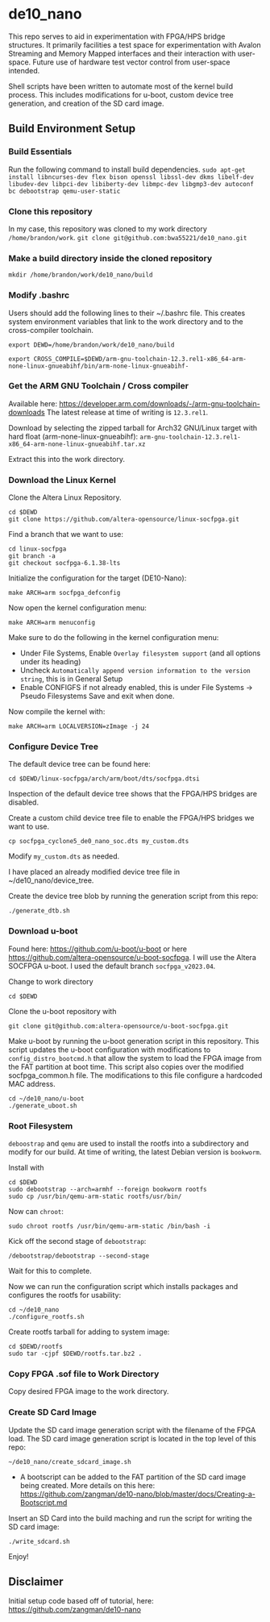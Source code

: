 # de10_nano

This repo serves to aid in experimentation with FPGA/HPS bridge structures. It primarily facilities a test space for experimentation with Avalon Streaming and Memory Mapped interfaces and their interaction with user-space. Future use of hardware test vector control from user-space intended. 

Shell scripts have been written to automate most of the kernel build process. This includes modifications for u-boot, custom device tree generation, and creation of the SD card image.

## Build Environment Setup

### Build Essentials
Run the following command to install build dependencies.
```sudo apt-get install libncurses-dev flex bison openssl libssl-dev dkms libelf-dev libudev-dev libpci-dev libiberty-dev libmpc-dev libgmp3-dev autoconf bc debootstrap qemu-user-static```

### Clone this repository
In my case, this repository was cloned to my work directory ```/home/brandon/work```.
```git clone git@github.com:bwa55221/de10_nano.git```

### Make a build directory inside the cloned repository
```mkdir /home/brandon/work/de10_nano/build```

### Modify .bashrc
Users should add the following lines to their ~/.bashrc file. This creates system environment variables that link to the work directory and to the cross-compiler toolchain.
```
export DEWD=/home/brandon/work/de10_nano/build
```
```
export CROSS_COMPILE=$DEWD/arm-gnu-toolchain-12.3.rel1-x86_64-arm-none-linux-gnueabihf/bin/arm-none-linux-gnueabihf-
```

### Get the ARM GNU Toolchain / Cross compiler
Available here: https://developer.arm.com/downloads/-/arm-gnu-toolchain-downloads
The latest release at time of writing is ``` 12.3.rel1 ```. 

Download by selecting the zipped tarball for Arch32 GNU/Linux target with hard float (arm-none-linux-gnueabihf):
```arm-gnu-toolchain-12.3.rel1-x86_64-arm-none-linux-gnueabihf.tar.xz```

Extract this into the work directory.

### Download the Linux Kernel
Clone the Altera Linux Repository.
```
cd $DEWD
git clone https://github.com/altera-opensource/linux-socfpga.git
```
Find a branch that we want to use:
```
cd linux-socfpga
git branch -a
git checkout socfpga-6.1.38-lts
```
Initialize the configuration for the target (DE10-Nano):
```
make ARCH=arm socfpga_defconfig
```
Now open the kernel configuration menu:
```
make ARCH=arm menuconfig
```

Make sure to do the following in the kernel configuration menu:
* Under File Systems, Enable ```Overlay filesystem support``` (and all options under its heading)
* Uncheck ```Automatically append version information to the version string```, this is in General Setup
* Enable CONFIGFS if not already enabled, this is under File Systems -> Pseudo Filesystems
Save and exit when done.

Now compile the kernel with:
```
make ARCH=arm LOCALVERSION=zImage -j 24
```

### Configure Device Tree
The default device tree can be found here:
```
cd $DEWD/linux-socfpga/arch/arm/boot/dts/socfpga.dtsi
```
Inspection of the default device tree shows that the FPGA/HPS bridges are disabled. 

Create a custom child device tree file to enable the FPGA/HPS bridges we want to use. 
```
cp socfpga_cyclone5_de0_nano_soc.dts my_custom.dts
```
Modify ```my_custom.dts``` as needed. 

I have placed an already modified device tree file in ~/de10_nano/device_tree.

Create the device tree blob by running the generation script from this repo:
```
./generate_dtb.sh
```


### Download u-boot
Found here: https://github.com/u-boot/u-boot or here https://github.com/altera-opensource/u-boot-socfpga. I will use the Altera SOCFPGA u-boot.
I used the default branch ```socfpga_v2023.04```.

Change to work directory
```
cd $DEWD
```
Clone the u-boot repository with
```
git clone git@github.com:altera-opensource/u-boot-socfpga.git
```
Make u-boot by running the u-boot generation script in this repository. This script updates the u-boot configuration with modifications to ```config_distro_bootcmd.h``` that allow the system to load the FPGA image from the FAT partition at boot time. This script also copies over the modified socfpga_common.h file. The modifications to this file configure a hardcoded MAC address.
```
cd ~/de10_nano/u-boot
./generate_uboot.sh
```

### Root Filesystem
``` deboostrap ``` and ``` qemu ``` are used to install the rootfs into a subdirectory and modify for our build.
At time of writing, the latest Debian version is ``` bookworm ```.

Install with 
```
cd $DEWD
sudo debootstrap --arch=armhf --foreign bookworm rootfs
sudo cp /usr/bin/qemu-arm-static rootfs/usr/bin/
```
Now can ```chroot```:
```
sudo chroot rootfs /usr/bin/qemu-arm-static /bin/bash -i
```

Kick off the second stage of ```debootstrap```:
```
/debootstrap/debootstrap --second-stage
```
Wait for this to complete. 

Now we can run the configuration script which installs packages and configures the rootfs for usability:
```
cd ~/de10_nano
./configure_rootfs.sh
```

Create rootfs tarball for adding to system image:
```
cd $DEWD/rootfs
sudo tar -cjpf $DEWD/rootfs.tar.bz2 .
```

### Copy FPGA .sof file to Work Directory
Copy desired FPGA image to the work directory.

### Create SD Card Image
Update the SD card image generation script with the filename of the FPGA load. The SD card image generation script is located in the top level of this repo:
```
~/de10_nano/create_sdcard_image.sh
```
* A bootscript can be added to the FAT partition of the SD card image being created. More details on this here: https://github.com/zangman/de10-nano/blob/master/docs/Creating-a-Bootscript.md

Insert an SD Card into the build maching and run the script for writing the SD card image:
```
./write_sdcard.sh
```

Enjoy!

## Disclaimer
Initial setup code based off of tutorial, here: https://github.com/zangman/de10-nano
